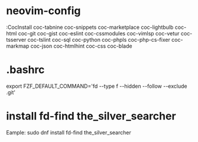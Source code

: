 # neovim-config

:CocInstall coc-tabnine coc-snippets coc-marketplace coc-lightbulb coc-html coc-git coc-gist coc-eslint coc-cssmodules coc-vimlsp coc-vetur coc-tsserver coc-tslint coc-sql coc-python coc-phpls coc-php-cs-fixer coc-markmap coc-json coc-htmlhint coc-css coc-blade 

# .bashrc


export FZF_DEFAULT_COMMAND='fd --type f --hidden --follow --exclude .git'

# install fd-find the_silver_searcher
Eample:
sudo dnf install fd-find the_silver_searcher



